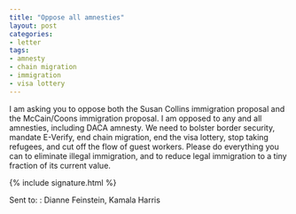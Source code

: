 ```yaml
---
title: "Oppose all amnesties"
layout: post
categories:
- letter
tags:
- amnesty
- chain migration
- immigration
- visa lottery
---
```


I am asking you to oppose both the Susan Collins immigration proposal and the McCain/Coons immigration proposal. I am opposed to any and all amnesties, including DACA amnesty. We need to bolster border security, mandate E-Verify, end chain migration, end the visa lottery, stop taking refugees, and cut off the flow of guest workers. Please do everything you can to eliminate illegal immigration, and to reduce legal immigration to a tiny fraction of its current value.

{% include signature.html %}

Sent to:
: Dianne Feinstein, Kamala Harris
